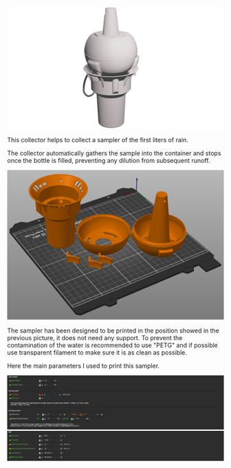 ![](render_sampler.png)

This collector helps to collect a sampler of the first liters of rain.

The collector automatically gathers the sample into the container and stops once the bottle is filled, preventing any dilution from subsequent runoff.

![](Slicer_position.png)

The sampler has been designed to be printed in the position showed in the previous picture, it does not need any support. To prevent the contamination of the water is recommended to use "PETG" and if possible use transparent filament to make sure it is as clean as possible.

Here the main parameters I used to print this sampler.

![](Slicer_parameters.png)
![](Slicer_infill.png)
